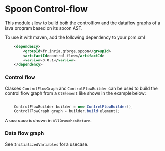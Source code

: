 # Spoon Control-flow

This module allow to build both the controlflow and the dataflow graphs of a java program based on its spoon AST.

To use it with maven, add the following dependency to your pom.xml

```xml
    <dependency>
        <groupId>fr.inria.gforge.spoon</groupId>
        <artifactId>control-flow</artifactId>
        <version>0.0.1</version>
    </dependency>
```

### Control flow

Classes `ControlFlowGraph` and `ControlFlowBuilder` can be used to build the control flow graph from a `CtElement` like shown in the example below:

```java

    ControlFlowBuilder builder = new ControlFlowBuilder();
    ControlFlowGraph graph = builder.build(element);

```

A use case is shown in `AllBranchesReturn`.

### Data flow graph

See `InitializedVariables` for a usecase.